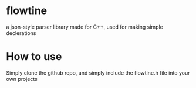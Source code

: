 # flowtine
a json-style parser library made for C++, used for making simple declerations

# How to use
Simply clone the github repo, and simply include the flowtine.h file into your own projects


